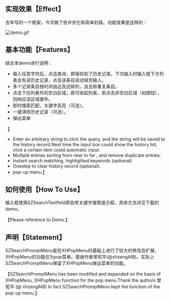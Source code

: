 
## 实现效果【Effect】

去年写的一个框架，今次做了些许优化和简单封装。功能效果是这样的：

![demo.gif](https://upload-images.jianshu.io/upload_images/4320229-a703e15454eaeae3.gif?imageMogr2/auto-orient/strip)


## 基本功能【Features】


结合本demo进行说明：
 *  输入任意字符后，点击查询，即保存到了历史记录。下次输入时输入框下方列表会有该历史记录，点击该条目自动填充输入。
 *  多个记录条目按时间由近及远排列，且去除重复条目。
 *  点击下拉列表外的空白区域，即可收起列表，若点击非空白区域（如按钮），则响应该区域事件。
 *  即时搜索匹配，关键字高亮（可选）。
 *  一键清除历史记录（可选）。
 *  弹出菜单
 
【 
   *  Enter an arbitrary string to click the query, and the string will be saved to the history record.Next time the input box could show the history list, click a certain item could automatic input.
   *  Multiple entries sorting from near to far , and remove duplicate entries.
   *  Instant search matching, highlighted keywords (optional).
   *  Onestep to clear history record (optional). 
   *  pop-up menu.】

  
## 如何使用【How To Use】
输入框使用SZSearchTextfield即自带关键字搜索提示框。具体方法详见下载的demo。

【Please reference to Demo.】


## 声明【Statement】
SZSearchPromptMenu是在XHPopMenu的基础上进行了较大的修改及扩展，XHPopMenu的功能仅为pop菜单。感谢作者曾宪华(@xhzengAIB)。实际上SZSearchPromptMenu保留了XHPopMenu弹出菜单的功能。

【SZSearchPromptMenu has been modified and expanded on the basis of XHPopMenu, XHPopMenu function for the pop menu.Thank the authors 曾宪华 (@ xhzengAIB)
  In fact SZSearchPromptMenu kept the function of the pop-up menu.】

